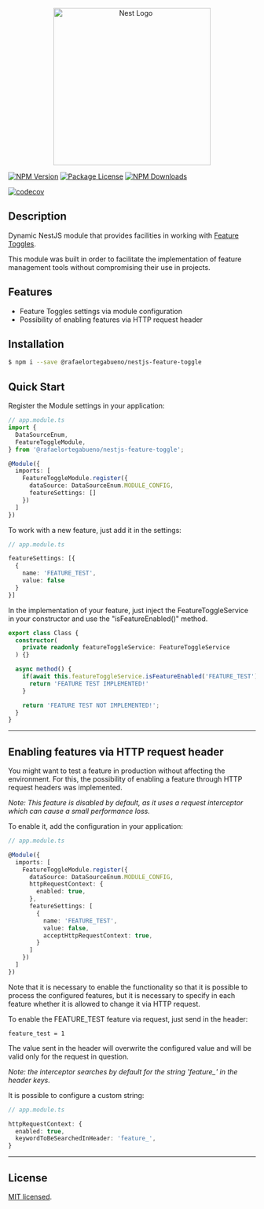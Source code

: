 <p align="center">
  <a href="http://nestjs.com/" target="blank"><img src="https://nestjs.com/img/logo_text.svg" width="320" alt="Nest Logo" /></a>
</p>

<a href="https://www.npmjs.com/package/@rafaelortegabueno/nestjs-feature-toggle" target="_blank"><img src="https://img.shields.io/npm/v/@rafaelortegabueno/nestjs-feature-toggle.svg" alt="NPM Version" /></a>
<a href="https://www.npmjs.com/package/@rafaelortegabueno/nestjs-feature-toggle" target="_blank"><img src="https://img.shields.io/npm/l/@rafaelortegabueno/nestjs-feature-toggle.svg" alt="Package License" /></a>
<a href="https://www.npmjs.com/package/@rafaelortegabueno/nestjs-feature-toggle" target="_blank"><img src="https://img.shields.io/npm/dm/@rafaelortegabueno/nestjs-feature-toggle.svg" alt="NPM Downloads" /></a>

[![codecov](https://codecov.io/gh/rorteg/nestjs-feature-toggle/branch/master/graph/badge.svg?token=yZ3N9q9p5L)](https://codecov.io/gh/rorteg/nestjs-feature-toggle)

## Description

Dynamic NestJS module that provides facilities in working with [Feature Toggles](https://martinfowler.com/articles/feature-toggles.html).

This module was built in order to facilitate the implementation of feature management tools without compromising their use in projects.

## Features

- Feature Toggles settings via module configuration
- Possibility of enabling features via HTTP request header

## Installation

```bash
$ npm i --save @rafaelortegabueno/nestjs-feature-toggle
```

## Quick Start

Register the Module settings in your application:

```typescript
// app.module.ts
import {
  DataSourceEnum,
  FeatureToggleModule,
} from '@rafaelortegabueno/nestjs-feature-toggle';

@Module({
  imports: [
    FeatureToggleModule.register({
      dataSource: DataSourceEnum.MODULE_CONFIG,
      featureSettings: []
    })
  ]
})
```

To work with a new feature, just add it in the settings:

```typescript
// app.module.ts

featureSettings: [{
  {
    name: 'FEATURE_TEST',
    value: false
  }
}]
```

In the implementation of your feature, just inject the FeatureToggleService in your constructor and use the "isFeatureEnabled()" method.

```typescript
export class Class {
  constructor(
    private readonly featureToggleService: FeatureToggleService
  ) {}

  async method() {
    if(await this.featureToggleService.isFeatureEnabled('FEATURE_TEST')) {
      return 'FEATURE TEST IMPLEMENTED!'
    }

    return 'FEATURE TEST NOT IMPLEMENTED!';
  }
}
```

---

## Enabling features via HTTP request header

You might want to test a feature in production without affecting the environment. For this, the possibility of enabling a feature through HTTP request headers was implemented.

*Note: This feature is disabled by default, as it uses a request interceptor which can cause a small performance loss.*

To enable it, add the configuration in your application:

```typescript
// app.module.ts

@Module({
  imports: [
    FeatureToggleModule.register({
      dataSource: DataSourceEnum.MODULE_CONFIG,
      httpRequestContext: {
        enabled: true,
      },
      featureSettings: [
        {
          name: 'FEATURE_TEST',
          value: false,
          acceptHttpRequestContext: true,
        }
      ]
    })
  ]
})
```

Note that it is necessary to enable the functionality so that it is possible to process the configured features, but it is necessary to specify in each feature whether it is allowed to change it via HTTP request.

To enable the FEATURE_TEST feature via request, just send in the header:

```text
feature_test = 1
```

The value sent in the header will overwrite the configured value and will be valid only for the request in question.

*Note: the interceptor searches by default for the string 'feature_' in the header keys.*

It is possible to configure a custom string:

```typescript
// app.module.ts

httpRequestContext: {
  enabled: true,
  keywordToBeSearchedInHeader: 'feature_',
}
```

---

## License

[MIT licensed](LICENSE).